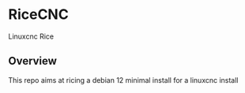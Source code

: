# RiceCNC
Linuxcnc Rice 

## Overview
This repo aims at ricing a debian 12 minimal install for a linuxcnc install 
